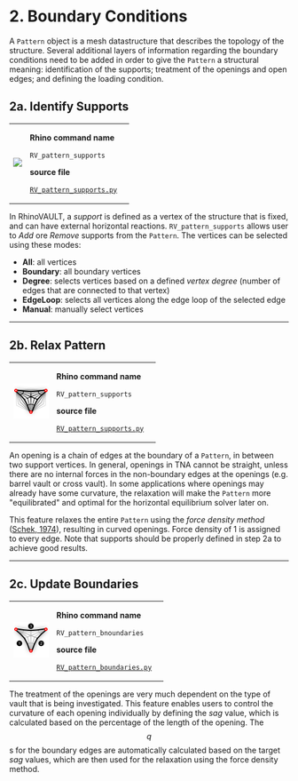 # 2. Boundary Conditions

A `Pattern` object is a mesh datastructure that describes the topology of the structure. Several additional layers of information regarding the boundary conditions need to be added in order to give the `Pattern` a structural meaning: identification of the supports; treatment of the openings and open edges; and defining the loading condition.

## 2a. Identify Supports

|                                                 |                                                                                                                                                                                                                         |   |
| ----------------------------------------------- | ----------------------------------------------------------------------------------------------------------------------------------------------------------------------------------------------------------------------- | - |
|  ![](<../.gitbook/assets/RV\_supports (2).svg>) | <p><strong>Rhino command name</strong></p><p><code>RV_pattern_supports</code></p><p></p><p><strong>source file</strong></p><p><a href="../../plugin/RV_pattern_supports.py"><code>RV_pattern_supports.py</code></a></p> |   |

In RhinoVAULT, a _support_ is defined as a vertex of the structure that is fixed, and can have external horizontal reactions. `RV_pattern_supports` allows user to _Add_ ore _Remove_ supports from the `Pattern`. The vertices can be selected using these modes:

* **All**: all vertices
* **Boundary**: all boundary vertices
* **Degree**: selects vertices based on a defined _vertex degree_ (number of edges that are connected to that vertex)
* **EdgeLoop**: selects all vertices along the edge loop of the selected edge
* **Manual**: manually select vertices

***

## 2b. Relax Pattern

|                                                                         |                                                                                                                                                                                                                         |   |
| ----------------------------------------------------------------------- | ----------------------------------------------------------------------------------------------------------------------------------------------------------------------------------------------------------------------- | - |
| <img src="../.gitbook/assets/RV_relax.svg" alt="" data-size="original"> | <p><strong>Rhino command name</strong></p><p><code>RV_pattern_supports</code></p><p></p><p><strong>source file</strong></p><p><a href="../../plugin/RV_pattern_supports.py"><code>RV_pattern_supports.py</code></a></p> |   |

An opening is a chain of edges at the boundary of a `Pattern`, in between two support vertices. In general, openings in TNA cannot be straight, unless there are no internal forces in the non-boundary edges at the openings (e.g. barrel vault or cross vault). In some applications where openings may already have some curvature, the relaxation will make the `Pattern` more "equilibrated" and optimal for the horizontal equilibrium solver later on.&#x20;

This feature relaxes the entire `Pattern` using the _force density method_ ([Schek, 1974](https://www.sciencedirect.com/science/article/pii/0045782574900450)), resulting in curved openings. Force density of 1 is assigned to every edge. Note that supports should be properly defined in step 2a to achieve good results.

***

## 2c. Update Boundaries

|                                                                                  |                                                                                                                                                                                                                                |   |
| -------------------------------------------------------------------------------- | ------------------------------------------------------------------------------------------------------------------------------------------------------------------------------------------------------------------------------ | - |
| <img src="../.gitbook/assets/RV_boundaries (1).svg" alt="" data-size="original"> | <p><strong>Rhino command name</strong></p><p><code>RV_pattern_bnoundaries</code></p><p></p><p><strong>source file</strong></p><p><a href="../../plugin/RV_pattern_boundaries.py"><code>RV_pattern_boundaries.py</code></a></p> |   |

The treatment of the openings are very much dependent on the type of vault that is being investigated.  This feature enables users to control the curvature of each opening individually by defining the _sag_ value, which is calculated based on the percentage of the length of the opening. The $$q$$s for the boundary edges are automatically calculated based on the target _sag_ values, which are then used for the relaxation using the force density method.&#x20;
